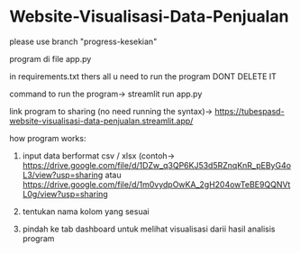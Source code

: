 # Website-Visualisasi-Data-Penjualan
please use branch "progress-kesekian"

program di file app.py

in requirements.txt thers all u need to run the program DONT DELETE IT

command to run the program-> streamlit run app.py

link program to sharing (no need running the syntax)-> https://tubespasd-website-visualisasi-data-penjualan.streamlit.app/


how program works:
  1. input data berformat csv / xlsx (contoh-> https://drive.google.com/file/d/1DZw_q3QP6KJ53d5RZnqKnR_pEByG4oL3/view?usp=sharing atau https://drive.google.com/file/d/1m0vydpOwKA_2gH204owTeBE9QQNVtL0g/view?usp=sharing
     
  2. tentukan nama kolom yang sesuai
     
  3. pindah ke tab dashboard untuk melihat visualisasi darii hasil analisis program
